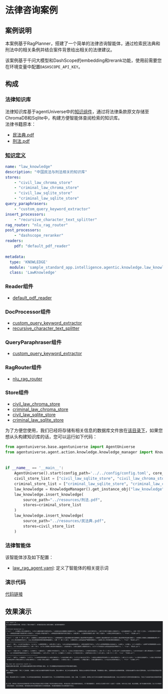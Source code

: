 # 法律咨询案例
## 案例说明
本案例基于RagPlanner，搭建了一个简单的法律咨询智能体，通过检索民法典和刑法中的相关条例并结合案件背景给出相关的法律建议。

该案例基于千问大模型和DashScope的embedding和rerank功能，使用前需要您在环境变量中配置`DASHSCOPE_API_KEY`。

## 构成
### 法律知识库
法律知识库基于agentUniverse中的[知识组件](../In-Depth_Guides/原理介绍/知识/知识.md)，通过将法律条款原文存储至ChromaDB和Sqlite中，构建方便智能体查阅检索的知识库。  
法律书籍原本：
- [民法典.pdf](../../../../examples/sample_standard_app/intelligence/agentic/knowledge/raw_knowledge_file/民法典.pdf)
- [刑法.pdf](../../../../examples/sample_standard_app/intelligence/agentic/knowledge/raw_knowledge_file/民法典.pdf)

### [知识定义](../../../../examples/sample_apps/rag_app/intelligence/agentic/knowledge/law_knowledge.yaml)
```yaml
name: "law_knowledge"
description: "中国民法与刑法相关的知识库"
stores:
    - "civil_law_chroma_store"
    - "criminal_law_chroma_store"
    - "civil_law_sqlite_store"
    - "criminal_law_sqlite_store"
query_paraphrasers:
    - "custom_query_keyword_extractor"
insert_processors:
    - "recursive_character_text_splitter"
rag_router: "nlu_rag_router"
post_processors:
    - "dashscope_reranker"
readers:
    pdf: "default_pdf_reader"

metadata:
  type: 'KNOWLEDGE'
  module: 'sample_standard_app.intelligence.agentic.knowledge.law_knowledge'
  class: 'LawKnowledge'
```

### Reader组件
- [default_pdf_reader](../../../../agentuniverse/agent/action/knowledge/reader/file/pdf_reader.yaml)

### DocProcessor组件
- [custom_query_keyword_extractor](../../../../examples/sample_apps/rag_app/intelligence/agentic/knowledge/doc_processor/query_keyword_extractor.yaml)
- [recursive_character_text_splitter](../../../../agentuniverse/agent/action/knowledge/doc_processor/recursive_character_text_splitter.yaml)

### QueryParaphraser组件
- [custom_query_keyword_extractor](../../../../examples/sample_apps/rag_app/intelligence/agentic/knowledge/query_paraphraser/custom_query_keyword_extractor.yaml)

### RagRouter组件
- [nlu_rag_router](../../../../examples/sample_apps/rag_app/intelligence/agentic/knowledge/rag_router/nlu_rag_router.yaml)

### Store组件
- [civil_law_chroma_store](../../../../examples/sample_apps/rag_app/intelligence/agentic/knowledge/store/civil_law_chroma_store.yaml)
- [criminal_law_chroma_store](../../../../examples/sample_apps/rag_app/intelligence/agentic/knowledge/store/criminal_law_chroma_store.yaml)
- [civil_law_sqlite_store](../../../../examples/sample_apps/rag_app/intelligence/agentic/knowledge/store/civil_law_sqlite_store.yaml)
- [criminal_law_sqlite_store](../../../../examples/sample_apps/rag_app/intelligence/agentic/knowledge/store/criminal_law_sqlite_store.yaml)

为了方便您使用，我们已经将存储有相关信息的数据库文件放在[该目录下](../../../../examples/sample_apps/rag_app/db)，如果您想从头构建知识库的话，您可以运行如下代码：
```python
from agentuniverse.base.agentuniverse import AgentUniverse
from agentuniverse.agent.action.knowledge.knowledge_manager import KnowledgeManager


if __name__ == '__main__':
    AgentUniverse().start(config_path='../../config/config.toml', core_mode=True)
    civil_store_list = ["civil_law_sqlite_store", "civil_law_chroma_store"]
    criminal_store_list = ["criminal_law_sqlite_store", "criminal_law_chroma_store"]
    law_knowledge = KnowledgeManager().get_instance_obj("law_knowledge")
    law_knowledge.insert_knowledge(
        source_path="../resources/刑法.pdf",
        stores=criminal_store_list
    )
    law_knowledge.insert_knowledge(
        source_path="../resources/民法典.pdf",
        stores=civil_store_list
    )
```

### 法律智能体
该智能体涉及如下配置：
- [law_rag_agent.yaml](../../../../examples/sample_apps/rag_app/intelligence/agentic/agent/agent_instance/rag_agent_case/law_rag_agent.yaml): 定义了智能体的相关提示词


### 演示代码
[代码链接](../../../../examples/sample_apps/rag_app/intelligence/test/legal_advice_rag_agent.py)

## 效果演示
![演示图片](../../_picture/law_agent_demo.png)
